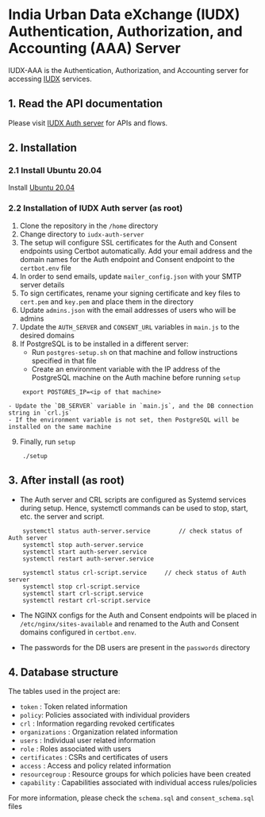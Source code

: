 # India Urban Data eXchange (IUDX) Authentication, Authorization, and Accounting (AAA) Server

IUDX-AAA is the Authentication, Authorization, and Accounting server for accessing [IUDX](https://www.iudx.org.in) services.

## 1. Read the API documentation
Please visit [IUDX Auth server](http://auth.iudx.org.in) for APIs and flows.

## 2. Installation
### 2.1 Install Ubuntu 20.04

Install [Ubuntu 20.04](https://releases.ubuntu.com/20.04/)

### 2.2 Installation of IUDX Auth server (as root)

1. Clone the repository in the `/home` directory
2. Change directory to `iudx-auth-server`
3. The setup will configure SSL certificates for the Auth and Consent endpoints using Certbot automatically. Add your email address and the domain names for the Auth endpoint and Consent endpoint to the `certbot.env` file 
4. In order to send emails, update `mailer_config.json` with your SMTP server details
5. To sign certificates, rename your signing certificate and key files to `cert.pem` and `key.pem` and place them in the directory
6. Update `admins.json` with the email addresses of users who will be admins
7. Update the `AUTH_SERVER` and `CONSENT_URL` variables in `main.js` to the desired domains
8. If PostgreSQL is to be installed in a different server:
	- Run `postgres-setup.sh` on that machine and follow instructions specified in that file
	- Create an environment variable with the IP address of the PostgreSQL machine on the Auth machine before running `setup`

```
	export POSTGRES_IP=<ip of that machine>
```	

	- Update the `DB_SERVER` variable in `main.js`, and the DB connection string in `crl.js`
	- If the environment variable is not set, then PostgreSQL will be installed on the same machine
9. Finally, run `setup`

```
	./setup
``` 

## 3. After install (as root) 

* The Auth server and CRL scripts are configured as Systemd services during setup. Hence, systemctl commands can be used to stop, start, etc. the server and script.

```
	systemctl status auth-server.service		// check status of Auth server
	systemctl stop auth-server.service		
	systemctl start auth-server.service		
	systemctl restart auth-server.service		

	systemctl status crl-script.service		// check status of Auth server
	systemctl stop crl-script.service		
	systemctl start crl-script.service		
	systemctl restart crl-script.service		
```

* The NGINX configs for the Auth and Consent endpoints will be placed in `/etc/nginx/sites-available` and renamed to the Auth and Consent domains configured in `certbot.env`. 

* The passwords for the DB users are present in the `passwords` directory

## 4. Database structure

The tables used in the project are:
* `token` : Token related information
* `policy`: Policies associated with individual providers
* `crl`	  : Information regarding revoked certificates
* `organizations` : Organization related information
* `users`		: Individual user related information
* `role`		: Roles associated with users
* `certificates`	: CSRs and certificates of users
* `access`		: Access and policy related information
* `resourcegroup`	: Resource groups for which policies have been created
* `capability`		: Capabilities associated with individual access rules/policies

For more information, please check the `schema.sql` and `consent_schema.sql` files
